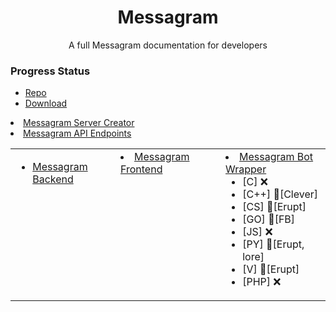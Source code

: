 <div align="center">
<h1>Messagram</h1>
<p>A full Messagram documentation for developers</p>
</div>

### Progress Status
<table>
    <tr>
        <td width=33% valign=top>

* [Messagram Backend](#messagram-server)
        </td>
        <td width=33% valign="top">
* [Messagram Frontend](#messagram-client)
        </td>
    * [Repo](#client-repo)
    * [Download](#client-download)
* [Messagram Server Creator](#server-creator)
* [Messagram API Endpoints](#messagram-api)
        </td>
        <td width=33% valign=top>
* [Messagram Bot Wrapper](#bot-wrapper)
    * [C] ❌
    * [C++] 🚧[Clever]
    * [CS] 🚧[Erupt]
    * [GO] 🚧[FB]
    * [JS] ❌
    * [PY] 🚧[Erupt, lore]
    * [V] 🚧[Erupt]
    * [PHP] ❌
        </td>
    </tr>
</table>
